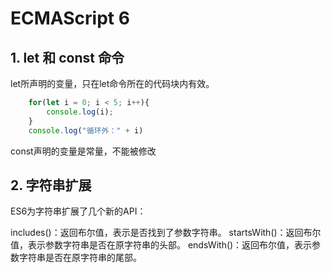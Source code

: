 # ECMAScript 6

## 1. let 和 const 命令

let所声明的变量，只在let命令所在的代码块内有效。

```js
    for(let i = 0; i < 5; i++){
        console.log(i);
    }
    console.log("循环外：" + i)
```

const声明的变量是常量，不能被修改

## 2. 字符串扩展

ES6为字符串扩展了几个新的API：

includes()：返回布尔值，表示是否找到了参数字符串。
startsWith()：返回布尔值，表示参数字符串是否在原字符串的头部。
endsWith()：返回布尔值，表示参数字符串是否在原字符串的尾部。
